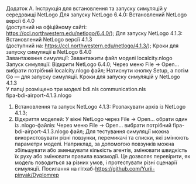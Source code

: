 Додаток А. Інструкція для встановлення та запуску 
симуляцій у середовищі NetLogo 
Для запуску NetLogo 6.4.0: 
Встановлений NetLogo версії 6.4.0  
(доступний на офіційному сайті: 
https://ccl.northwestern.edu/netlogo/6.4.0/); 
Для запуску NetLogo 4.1.3: 
Встановлений NetLogo версії 4.1.3  
(доступний на: https://ccl.northwestern.edu/netlogo/4.1.3/); 
Кроки для запуску симуляції в NetLogo 6.4.0  
Завантаження симуляції: 
Завантажити файл моделі localcity.nlogo  
Запуск симуляції: 
Відкрити NetLogo 6.4.0; 
Через меню File → Open... вибрати потрібний localcity.nlogo 
файл; 
Натиснути кнопку Setup, а потім Go — для запуску симуляції. 
Кроки для запуску симуляцій у NetLogo 4.1.3  
У папці розміщено три моделі 
bdi.nls 
communication.nls  
fipa-bdi-airport-4.1.3.nlogo 
1. Встановлення та запуск NetLogo 4.1.3: 
Розпакувати архів із NetLogo 4.1.3; 
2. Відкриття моделей: 
У вікні NetLogo через File → Open... обрати один із 
.nlogo-файлів: 
Через меню File → Open... вибрати потрібний 
fipa-bdi-airport-4.1.3.nlogo файл; 
Для тестування симуляції можна використовувати різні 
повзунки, перемикачі та списки, які змінюють параметри 
моделі. Наприклад, за допомогою повзунків можна 
збільшувати або зменшувати кількість агентів, змінювати 
швидкість їх руху або змінювати правила взаємодії. Це 
дозволяє перевірити, як модель поводиться за різних умов, і 
протестувати різні сценарії симуляції. 
Посилання на гітхаб-https://github.com/Yurii-pinyak/Dyplomrep
